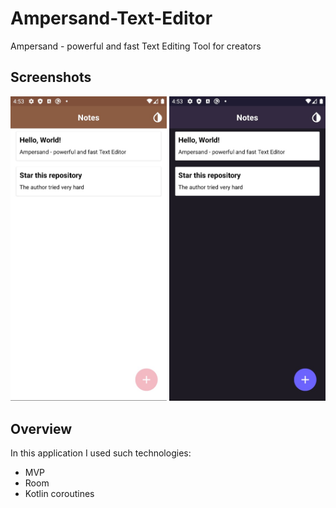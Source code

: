 # Ampersand-Text-Editor
Ampersand - powerful and fast Text Editing Tool for creators

## Screenshots

<div>
 <img src="screenshots/screenshot_1.png" width="250">
 <img src="screenshots/screenshot_2.png" width="250">
 </div>

 ## Overview
 In this application I used such technologies:
 - MVP
 - Room
 - Kotlin coroutines
